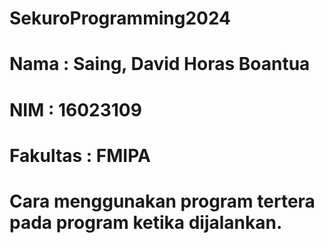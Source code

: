 # SekuroProgramming2024
# Nama     : Saing, David Horas Boantua
# NIM      : 16023109
# Fakultas : FMIPA
# Cara menggunakan program tertera pada program ketika dijalankan.
